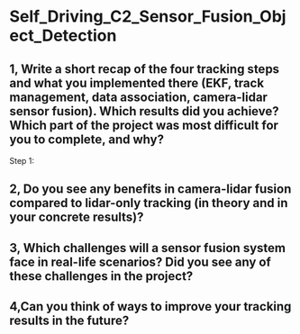 # Self_Driving_C2_Sensor_Fusion_Object_Detection

## 1, Write a short recap of the four tracking steps and what you implemented there (EKF, track management, data association, camera-lidar sensor fusion). Which results did you achieve? Which part of the project was most difficult for you to complete, and why?
Step 1: 
## 2, Do you see any benefits in camera-lidar fusion compared to lidar-only tracking (in theory and in your concrete results)?
## 3, Which challenges will a sensor fusion system face in real-life scenarios? Did you see any of these challenges in the project?
## 4,Can you think of ways to improve your tracking results in the future?
 
